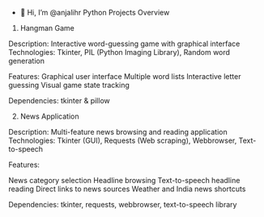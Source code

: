 - 👋 Hi, I’m @anjalihr
Python Projects Overview
1. Hangman Game

Description: Interactive word-guessing game with graphical interface
Technologies: Tkinter, PIL (Python Imaging Library), Random word generation

Features:
Graphical user interface
Multiple word lists
Interactive letter guessing
Visual game state tracking

Dependencies: tkinter & pillow



2. News Application

Description: Multi-feature news browsing and reading application
Technologies: Tkinter (GUI), Requests (Web scraping), Webbrowser, Text-to-speech


Features:

News category selection
Headline browsing
Text-to-speech headline reading
Direct links to news sources
Weather and India news shortcuts


Dependencies: tkinter, requests, webbrowser, text-to-speech library

<!---
anjalihr/anjalihr is a ✨ special ✨ repository because its `README.md` (this file) appears on your GitHub profile.
You can click the Preview link to take a look at your changes.
--->
